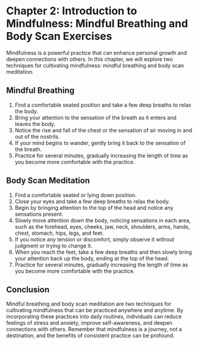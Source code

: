 Chapter 2: Introduction to Mindfulness: Mindful Breathing and Body Scan Exercises
=================================================================================

Mindfulness is a powerful practice that can enhance personal growth and deepen connections with others. In this chapter, we will explore two techniques for cultivating mindfulness: mindful breathing and body scan meditation.

Mindful Breathing
-----------------

1. Find a comfortable seated position and take a few deep breaths to relax the body.
2. Bring your attention to the sensation of the breath as it enters and leaves the body.
3. Notice the rise and fall of the chest or the sensation of air moving in and out of the nostrils.
4. If your mind begins to wander, gently bring it back to the sensation of the breath.
5. Practice for several minutes, gradually increasing the length of time as you become more comfortable with the practice.

Body Scan Meditation
--------------------

1. Find a comfortable seated or lying down position.
2. Close your eyes and take a few deep breaths to relax the body.
3. Begin by bringing attention to the top of the head and notice any sensations present.
4. Slowly move attention down the body, noticing sensations in each area, such as the forehead, eyes, cheeks, jaw, neck, shoulders, arms, hands, chest, stomach, hips, legs, and feet.
5. If you notice any tension or discomfort, simply observe it without judgment or trying to change it.
6. When you reach the feet, take a few deep breaths and then slowly bring your attention back up the body, ending at the top of the head.
7. Practice for several minutes, gradually increasing the length of time as you become more comfortable with the practice.

Conclusion
----------

Mindful breathing and body scan meditation are two techniques for cultivating mindfulness that can be practiced anywhere and anytime. By incorporating these practices into daily routines, individuals can reduce feelings of stress and anxiety, improve self-awareness, and deepen connections with others. Remember that mindfulness is a journey, not a destination, and the benefits of consistent practice can be profound.
